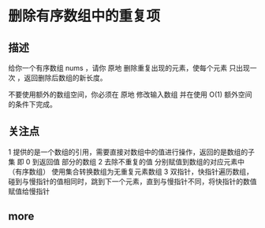 # 删除有序数组中的重复项

## 描述

给你一个有序数组 nums ，请你 原地 删除重复出现的元素，使每个元素 只出现一次 ，返回删除后数组的新长度。

不要使用额外的数组空间，你必须在 原地 修改输入数组 并在使用 O(1) 额外空间的条件下完成。

## 关注点

1 提供的是一个数组的引用，需要直接对数组中的值进行操作，返回的是数组的子集 即 0 到返回值 部分的数组
2 去除不重复的值 分别赋值到数组的对应元素中（有序数组） 使用集合转换数组为无重复元素数组
3 双指针，快指针遍历数组，碰到与慢指针的值相同时，跳到下一个元素，直到与慢指针不同，将快指针的数值赋值给慢指针

## more
